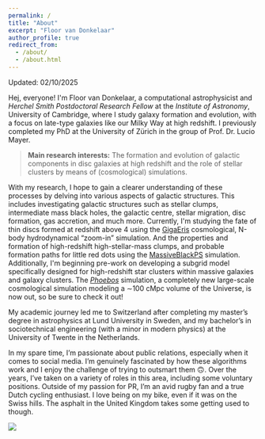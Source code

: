 ```yaml
---
permalink: /
title: "About"
excerpt: "Floor van Donkelaar"
author_profile: true
redirect_from: 
  - /about/
  - /about.html
---
```


Updated: 02/10/2025

Hej, everyone! I'm Floor van Donkelaar, a computational astrophysicist and *Herchel Smith Postdoctoral Research Fellow* at the *Institute of Astronomy*, University of Cambridge, where I study galaxy formation and evolution, with a focus on late-type galaxies like our Milky Way at high redshift. I previously completed my PhD at the University of Zürich in the group of Prof. Dr. Lucio Mayer.

> **Main research interests:** The formation and evolution of galactic components in disc galaxies at high redshift and the role of stellar clusters by means of (cosmological) simulations.

With my research, I hope to gain a clearer understanding of these processes by delving into various aspects of galactic structures. This includes investigating galactic structures such as stellar clumps, intermediate mass black holes, the galactic centre, stellar migration, disc formation, gas accretion, and much more. Currently, I'm studying the fate of thin discs formed at redshift above 4 using the <a href="https://ui.adsabs.harvard.edu/abs/2022ApJ...928..106T/abstract">GigaEris</a> cosmological, N-body hydrodynamical “zoom-in” simulation. And the properties and formation of high-redshift high-stellar-mass clumps, and probable formation paths for little red dots using the <a href="https://ui.adsabs.harvard.edu/abs/2024ApJ...961...76M/abstract">MassiveBlackPS</a> simulation. Additionally, I'm beginning pre-work on developing a subgrid model specifically designed for high-redshift star clusters within massive galaxies and galaxy clusters. The <a href="https://ui.adsabs.harvard.edu/abs/2025arXiv250704927V/abstract">*Phoebos*</a> simulation, a completely new large-scale cosmological simulation modeling a ∼100 cMpc volume of the Universe, is now out, so be sure to check it out!

My academic journey led me to Switzerland after completing my master’s degree in astrophysics at Lund University in Sweden, and my bachelor’s in sociotechnical engineering (with a minor in modern physics) at the University of Twente in the Netherlands.

In my spare time, I’m passionate about public relations, especially when it comes to social media. I’m genuinely fascinated by how these algorithms work and I enjoy the challenge of trying to outsmart them 🙃. Over the years, I’ve taken on a variety of roles in this area, including some voluntary positions. Outside of my passion for PR, I’m an avid rugby fan and a true Dutch cycling enthusiast. I love being on my bike, even if it was on the Swiss hills. The asphalt in the United Kingdom takes some getting used to though.








<a href='https://clustrmaps.com/site/1c2sa'  title='Visit tracker'><img src='//clustrmaps.com/map_v2.png?cl=080808&w=70&t=n&d=fZhlBZht2UR-Usy_uw0YQSTRlWH-kF9RwWJ-jAIACYc&co=ffffff&ct=808080'/></a>

